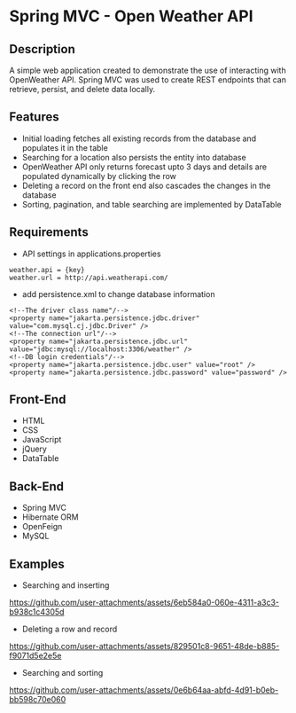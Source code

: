 # Spring MVC - Open Weather API

## Description

A simple web application created to demonstrate the use of interacting with OpenWeather API. 
Spring MVC was used to create REST endpoints that can retrieve, persist, and delete data locally. 


## Features

- Initial loading fetches all existing records from the database and populates it in the table
- Searching for a location also persists the entity into database
- OpenWeather API only returns forecast upto 3 days and details are populated dynamically by clicking the row
- Deleting a record on the front end also cascades the changes in the database
- Sorting, pagination, and table searching are implemented by DataTable

## Requirements
- API settings in applications.properties
```
weather.api = {key}
weather.url = http://api.weatherapi.com/
```
- add persistence.xml to change database information
```
<!--The driver class name"/-->
<property name="jakarta.persistence.jdbc.driver" value="com.mysql.cj.jdbc.Driver" />
<!--The connection url"/-->
<property name="jakarta.persistence.jdbc.url" value="jdbc:mysql://localhost:3306/weather" />
<!--DB login credentials"/-->
<property name="jakarta.persistence.jdbc.user" value="root" />
<property name="jakarta.persistence.jdbc.password" value="password" />
```

## Front-End
- HTML
- CSS
- JavaScript
- jQuery
- DataTable

## Back-End
- Spring MVC
- Hibernate ORM
- OpenFeign
- MySQL

## Examples
- Searching and inserting
  
https://github.com/user-attachments/assets/6eb584a0-060e-4311-a3c3-b938c1c4305d

- Deleting a row and record
  
https://github.com/user-attachments/assets/829501c8-9651-48de-b885-f9071d5e2e5e

- Searching and sorting
  
https://github.com/user-attachments/assets/0e6b64aa-abfd-4d91-b0eb-bb598c70e060

